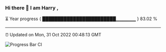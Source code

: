 ### Hi there 👋 I am Harry , 

⏳ Year progress { ████████████████████████▁▁▁▁▁▁ } 83.02 %

---

⏰ Updated on Mon, 31 Oct 2022 00:48:13 GMT

![Progress Bar CI](https://github.com/duykhang68/duykhang68/workflows/Progress%20Bar%20CI/badge.svg)
